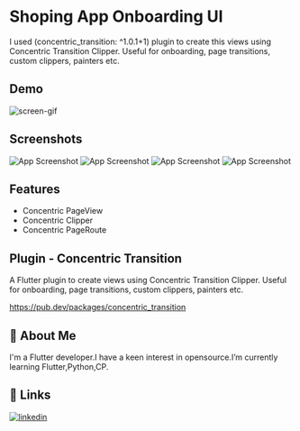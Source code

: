 
# Shoping App Onboarding UI 

I used (concentric_transition: ^1.0.1+1) plugin to create this views using Concentric Transition Clipper. Useful for onboarding, page transitions, custom clippers, painters etc.


## Demo


![screen-gif](./demo.gif)
## Screenshots

![App Screenshot](https://res.cloudinary.com/dc0tfxkph/image/upload/v1640023495/WhatsApp_Image_2021-12-20_at_11.32.21_PM_1.jpg)
![App Screenshot](https://res.cloudinary.com/dc0tfxkph/image/upload/v1640023495/WhatsApp_Image_2021-12-20_at_11.32.21_PM.jpg)
![App Screenshot](https://res.cloudinary.com/dc0tfxkph/image/upload/v1640023495/WhatsApp_Image_2021-12-20_at_11.32.20_PM.jpg)
![App Screenshot](https://res.cloudinary.com/dc0tfxkph/image/upload/v1640023495/WhatsApp_Image_2021-12-20_at_11.32.22_PM.jpg)




## Features

- Concentric PageView
- Concentric Clipper
- Concentric PageRoute
## Plugin - Concentric Transition 

A Flutter plugin to create views using Concentric Transition Clipper. Useful for onboarding, page transitions, custom clippers, painters etc.

https://pub.dev/packages/concentric_transition




## 🚀 About Me
I'm a Flutter developer.I have a keen interest in opensource.I’m currently learning Flutter,Python,CP.


## 🔗 Links
[![linkedin](https://img.shields.io/badge/linkedin-0A66C2?style=for-the-badge&logo=linkedin&logoColor=white)](https://www.linkedin.com/in/sk-mabud-alam-444a87133/)

